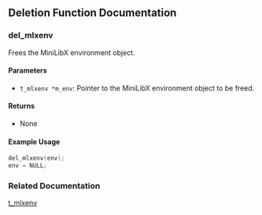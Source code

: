 ## Deletion Function Documentation

### del_mlxenv
Frees the MiniLibX environment object.

#### Parameters
- `t_mlxenv *m_env`: Pointer to the MiniLibX environment object to be freed.

#### Returns
- None

#### Example Usage
```c
del_mlxenv(env);
env = NULL;
```

### Related Documentation
[t_mlxenv](./t_mlxenv.md)
